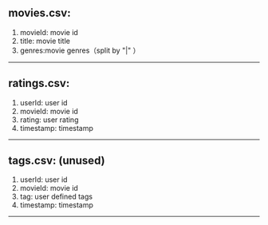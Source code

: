 ## movies.csv: 

1. movieId: movie id
2. title: movie title  
3. genres:movie genres（split by "|" ）


---

## ratings.csv:

1. userId: user id
2. movieId: movie id
3. rating: user rating
4. timestamp: timestamp


---

## tags.csv: (unused)

1. userId: user id
2. movieId: movie id
3. tag: user defined tags
4. timestamp: timestamp

---